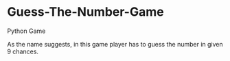 # Guess-The-Number-Game
Python Game

As the name suggests, in this game player has to guess the number in given 9 chances.
